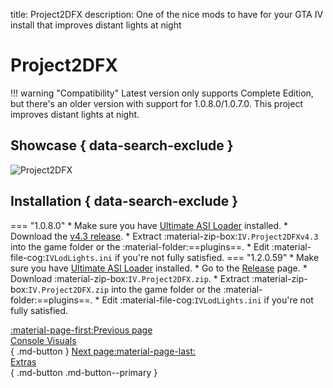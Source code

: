 title: Project2DFX
description: One of the nice mods to have for your GTA IV install that improves distant lights at night

# Project2DFX
!!! warning "Compatibility"
    Latest version only supports Complete Edition, but there's an older version with support for 1.0.8.0/1.0.7.0.
This project improves distant lights at night.

## Showcase { data-search-exclude }
![Project2DFX](https://cloud.githubusercontent.com/assets/4904157/17226189/d29cbfe2-5510-11e6-8283-44a50963d3db.jpeg)

## Installation { data-search-exclude }
=== "1.0.8.0"
    * Make sure you have [Ultimate ASI Loader](../../mod-dependencies/#ultimate-asi-loader) installed.
    * Download the [v4.3 release](https://github.com/ThirteenAG/III.VC.SA.IV.Project2DFX/releases/download/v0.0/IV.Project2DFXv4.3.zip).
    * Extract :material-zip-box:`IV.Project2DFXv4.3` into the game folder or the :material-folder:==plugins==.
    * Edit :material-file-cog:`IVLodLights.ini` if you're not fully satisfied.
=== "1.2.0.59"
    * Make sure you have [Ultimate ASI Loader](../../mod-dependencies/#ultimate-asi-loader) installed.
    * Go to the [Release](https://github.com/ThirteenAG/III.VC.SA.IV.Project2DFX/releases/tag/gtaiv) page.
    * Download :material-zip-box:`IV.Project2DFX.zip`.
    * Extract :material-zip-box:`IV.Project2DFX.zip` into the game folder or the :material-folder:==plugins==.
    * Edit :material-file-cog:`IVLodLights.ini` if you're not fully satisfied.

[:material-page-first:Previous page <br>Console Visuals</br>](consolevisuals.md.md){ .md-button } [Next page:material-page-last: <br>Extras</br>](../extras/index.md){ .md-button .md-button--primary }